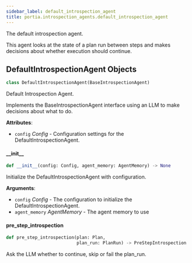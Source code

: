 ```yaml
---
sidebar_label: default_introspection_agent
title: portia.introspection_agents.default_introspection_agent
---
```


The default introspection agent.

This agent looks at the state of a plan run between steps
and makes decisions about whether execution should continue.

## DefaultIntrospectionAgent Objects

```python
class DefaultIntrospectionAgent(BaseIntrospectionAgent)
```

Default Introspection Agent.

Implements the BaseIntrospectionAgent interface using an LLM to make decisions about what to do.

**Attributes**:

- `config` _Config_ - Configuration settings for the DefaultIntrospectionAgent.

#### \_\_init\_\_

```python
def __init__(config: Config, agent_memory: AgentMemory) -> None
```

Initialize the DefaultIntrospectionAgent with configuration.

**Arguments**:

- `config` _Config_ - The configuration to initialize the DefaultIntrospectionAgent.
- `agent_memory` _AgentMemory_ - The agent memory to use

#### pre\_step\_introspection

```python
def pre_step_introspection(plan: Plan,
                           plan_run: PlanRun) -> PreStepIntrospection
```

Ask the LLM whether to continue, skip or fail the plan_run.

